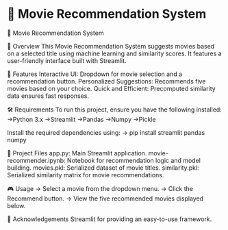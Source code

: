 # 🎥 Movie Recommendation System
🎥 Movie Recommendation System

📖 Overview
This Movie Recommendation System suggests movies based on a selected title using machine learning and similarity scores. It features a user-friendly interface built with Streamlit.

🚀 Features
Interactive UI: Dropdown for movie selection and a recommendation button.
Personalized Suggestions: Recommends five movies based on your choice.
Quick and Efficient: Precomputed similarity data ensures fast responses.

🛠️ Requirements
To run this project, ensure you have the following installed:
->Python 3.x
->Streamlit
->Pandas
->Numpy
->Pickle

Install the required dependencies using:
->  pip install streamlit pandas numpy

📂 Project Files
app.py: Main Streamlit application.
movie-recommender.ipynb: Notebook for recommendation logic and model building.
movies.pkl: Serialized dataset of movie titles.
similarity.pkl: Serialized similarity matrix for movie recommendations.

🎮 Usage
-> Select a movie from the dropdown menu.
-> Click the Recommend button.
-> View the five recommended movies displayed below.

🙌 Acknowledgements
Streamlit for providing an easy-to-use framework.
